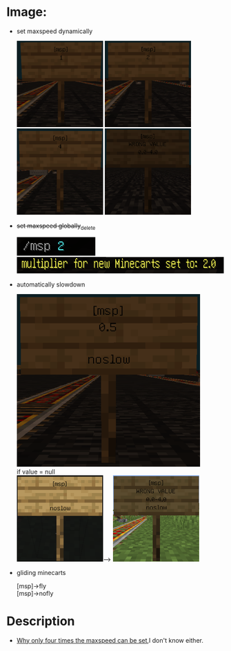 # Image:

* set maxspeed dynamically

  <img alt="image" height="200" src="../image/1.png" width="200"/>
  <img alt="image" height="200" src="../image/2.png" width="200"/><br>
  <img alt="image" height="200" src="../image/4.png" width="200"/>
  <img alt="image" height="200" src="../image/limit.png" width="200"/><br>

* ~~set maxspeed globally~~<sub>delete</sub>

  <img alt="image" height="43" src="../image/cmd1.png" width="182"/><br>
  <img alt="image" height="38" src="../image/cmd2.png" width="757"/><br>

* automatically slowdown

  <img alt="image" height="400" src="../image/0.5.png" width="425"/><br>
  if value = null <br>
  <img alt="image" height="200" src="../image/noslow1.png" width="200"/>—>
  <img alt="image" height="200" src="../image/noslow2.png" width="200"/><br>

* gliding minecarts

  [msp]->fly<br>
  [msp]->nofly

# Description

* [Why only four times the maxspeed can be set](https://www.spigotmc.org/threads/increasing-max-speed-of-minecarts.654689),I don't know either.